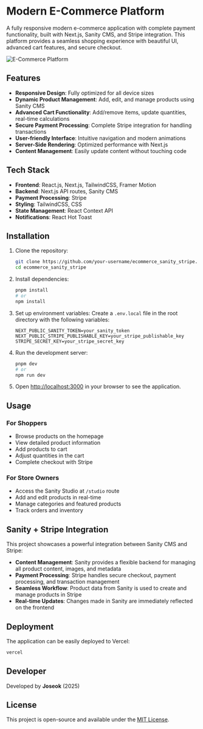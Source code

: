 # Modern E-Commerce Platform

A fully responsive modern e-commerce application with complete payment functionality, built with Next.js, Sanity CMS, and Stripe integration. This platform provides a seamless shopping experience with beautiful UI, advanced cart features, and secure checkout.

![E-Commerce Platform](https://user-images.githubusercontent.com/70088342/160780701-7bb38a57-76bd-49a2-a4ec-49f89c50a7c7.png)

## Features

- **Responsive Design**: Fully optimized for all device sizes
- **Dynamic Product Management**: Add, edit, and manage products using Sanity CMS
- **Advanced Cart Functionality**: Add/remove items, update quantities, real-time calculations
- **Secure Payment Processing**: Complete Stripe integration for handling transactions
- **User-friendly Interface**: Intuitive navigation and modern animations
- **Server-Side Rendering**: Optimized performance with Next.js
- **Content Management**: Easily update content without touching code

## Tech Stack

- **Frontend**: React.js, Next.js, TailwindCSS, Framer Motion
- **Backend**: Next.js API routes, Sanity CMS
- **Payment Processing**: Stripe
- **Styling**: TailwindCSS, CSS
- **State Management**: React Context API
- **Notifications**: React Hot Toast

## Installation

1. Clone the repository:
   ```bash
   git clone https://github.com/your-username/ecommerce_sanity_stripe.git
   cd ecommerce_sanity_stripe
   ```

2. Install dependencies:
   ```bash
   pnpm install
   # or
   npm install
   ```

3. Set up environment variables:
   Create a `.env.local` file in the root directory with the following variables:
   ```
   NEXT_PUBLIC_SANITY_TOKEN=your_sanity_token
   NEXT_PUBLIC_STRIPE_PUBLISHABLE_KEY=your_stripe_publishable_key
   STRIPE_SECRET_KEY=your_stripe_secret_key
   ```

4. Run the development server:
   ```bash
   pnpm dev
   # or
   npm run dev
   ```

5. Open [http://localhost:3000](http://localhost:3000) in your browser to see the application.

## Usage

### For Shoppers
- Browse products on the homepage
- View detailed product information
- Add products to cart
- Adjust quantities in the cart
- Complete checkout with Stripe

### For Store Owners
- Access the Sanity Studio at `/studio` route
- Add and edit products in real-time
- Manage categories and featured products
- Track orders and inventory

## Sanity + Stripe Integration

This project showcases a powerful integration between Sanity CMS and Stripe:

- **Content Management**: Sanity provides a flexible backend for managing all product content, images, and metadata
- **Payment Processing**: Stripe handles secure checkout, payment processing, and transaction management
- **Seamless Workflow**: Product data from Sanity is used to create and manage products in Stripe
- **Real-time Updates**: Changes made in Sanity are immediately reflected on the frontend

## Deployment

The application can be easily deployed to Vercel:

```bash
vercel
```

## Developer

Developed by **Joseok** (2025)

## License

This project is open-source and available under the [MIT License](./LICENSE).

